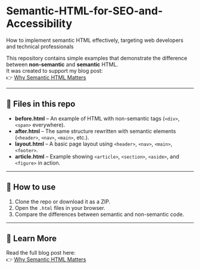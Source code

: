 # Semantic-HTML-for-SEO-and-Accessibility
How to implement semantic HTML effectively, targeting web developers and technical professionals

This repository contains simple examples that demonstrate the difference between **non-semantic** and **semantic** HTML.  
It was created to support my blog post:  
👉 [Why Semantic HTML Matters]([https://dev.to/YOUR-USERNAME/YOUR-POST-SLUG](https://dev.to/esthersunday/semantic-html-for-seo-and-accessibility-2akd-temp-slug-805231?preview=f28984b4ffe7b56d329bd1a6f88fd6c61d214777d4e571c9758f88b4dc65fd4f5f502e5c1a104b7cb8880a133d55083865437a11ec235b5c20649a0d))

---

## 📂 Files in this repo

- **before.html** – An example of HTML with non-semantic tags (`<div>`, `<span>` everywhere).  
- **after.html** – The same structure rewritten with semantic elements (`<header>`, `<nav>`, `<main>`, etc.).  
- **layout.html** – A basic page layout using `<header>`, `<nav>`, `<main>`, `<footer>`.  
- **article.html** – Example showing `<article>`, `<section>`, `<aside>`, and `<figure>` in action.

---

## 🔧 How to use
1. Clone the repo or download it as a ZIP.  
2. Open the `.html` files in your browser.  
3. Compare the differences between semantic and non-semantic code.

---

## 📖 Learn More
Read the full blog post here:  
👉 [Why Semantic HTML Matters]([https://dev.to/YOUR-USERNAME/YOUR-POST-SLUG](https://dev.to/esthersunday/semantic-html-for-seo-and-accessibility-2akd-temp-slug-805231?preview=f28984b4ffe7b56d329bd1a6f88fd6c61d214777d4e571c9758f88b4dc65fd4f5f502e5c1a104b7cb8880a133d55083865437a11ec235b5c20649a0d))


